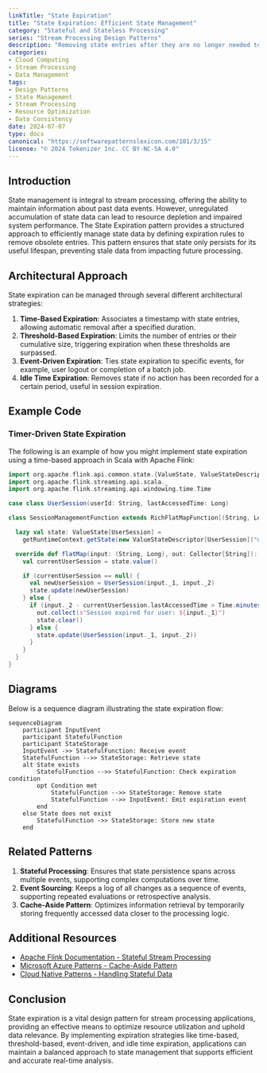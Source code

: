 ```yaml
---
linkTitle: "State Expiration"
title: "State Expiration: Efficient State Management"
category: "Stateful and Stateless Processing"
series: "Stream Processing Design Patterns"
description: "Removing state entries after they are no longer needed to free up resources and prevent stale data from affecting processing."
categories:
- Cloud Computing
- Stream Processing
- Data Management
tags:
- Design Patterns
- State Management
- Stream Processing
- Resource Optimization
- Data Consistency
date: 2024-07-07
type: docs
canonical: "https://softwarepatternslexicon.com/101/3/15"
license: "© 2024 Tokenizer Inc. CC BY-NC-SA 4.0"
---
```


## Introduction

State management is integral to stream processing, offering the ability to maintain information about past data events. However, unregulated accumulation of state data can lead to resource depletion and impaired system performance. The State Expiration pattern provides a structured approach to efficiently manage state data by defining expiration rules to remove obsolete entries. This pattern ensures that state only persists for its useful lifespan, preventing stale data from impacting future processing.

## Architectural Approach

State expiration can be managed through several different architectural strategies:

1. **Time-Based Expiration**: Associates a timestamp with state entries, allowing automatic removal after a specified duration.
2. **Threshold-Based Expiration**: Limits the number of entries or their cumulative size, triggering expiration when these thresholds are surpassed.
3. **Event-Driven Expiration**: Ties state expiration to specific events, for example, user logout or completion of a batch job.
4. **Idle Time Expiration**: Removes state if no action has been recorded for a certain period, useful in session expiration.

## Example Code

### Timer-Driven State Expiration

The following is an example of how you might implement state expiration using a time-based approach in Scala with Apache Flink:

```scala
import org.apache.flink.api.common.state.{ValueState, ValueStateDescriptor}
import org.apache.flink.streaming.api.scala._
import org.apache.flink.streaming.api.windowing.time.Time

case class UserSession(userId: String, lastAccessedTime: Long)

class SessionManagementFunction extends RichFlatMapFunction[(String, Long), String] {

  lazy val state: ValueState[UserSession] =
    getRuntimeContext.getState(new ValueStateDescriptor[UserSession]("userSessionState", classOf[UserSession]))

  override def flatMap(input: (String, Long), out: Collector[String]): Unit = {
    val currentUserSession = state.value()

    if (currentUserSession == null) {
      val newUserSession = UserSession(input._1, input._2)
      state.update(newUserSession)
    } else {
      if (input._2 - currentUserSession.lastAccessedTime > Time.minutes(30).toMilliseconds) {
        out.collect(s"Session expired for user: ${input._1}")
        state.clear()
      } else {
        state.update(UserSession(input._1, input._2))
      }
    }
  }
}
```

## Diagrams

Below is a sequence diagram illustrating the state expiration flow:

```mermaid
sequenceDiagram
    participant InputEvent
    participant StatefulFunction
    participant StateStorage
    InputEvent ->> StatefulFunction: Receive event
    StatefulFunction -->> StateStorage: Retrieve state
    alt State exists
        StatefulFunction -->> StatefulFunction: Check expiration condition
        opt Condition met
            StatefulFunction -->> StateStorage: Remove state
            StatefulFunction -->> InputEvent: Emit expiration event
        end
    else State does not exist
        StatefulFunction ->> StateStorage: Store new state
    end
```

## Related Patterns

1. **Stateful Processing**: Ensures that state persistence spans across multiple events, supporting complex computations over time.
2. **Event Sourcing**: Keeps a log of all changes as a sequence of events, supporting repeated evaluations or retrospective analysis.
3. **Cache-Aside Pattern**: Optimizes information retrieval by temporarily storing frequently accessed data closer to the processing logic.

## Additional Resources

- [Apache Flink Documentation - Stateful Stream Processing](https://flink.apache.org/)
- [Microsoft Azure Patterns - Cache-Aside Pattern](https://docs.microsoft.com/en-us/azure/architecture/patterns/cache-aside)
- [Cloud Native Patterns - Handling Stateful Data](https://cloudnativepatterns.com/stateful-patterns)

## Conclusion

State expiration is a vital design pattern for stream processing applications, providing an effective means to optimize resource utilization and uphold data relevance. By implementing expiration strategies like time-based, threshold-based, event-driven, and idle time expiration, applications can maintain a balanced approach to state management that supports efficient and accurate real-time analysis.

